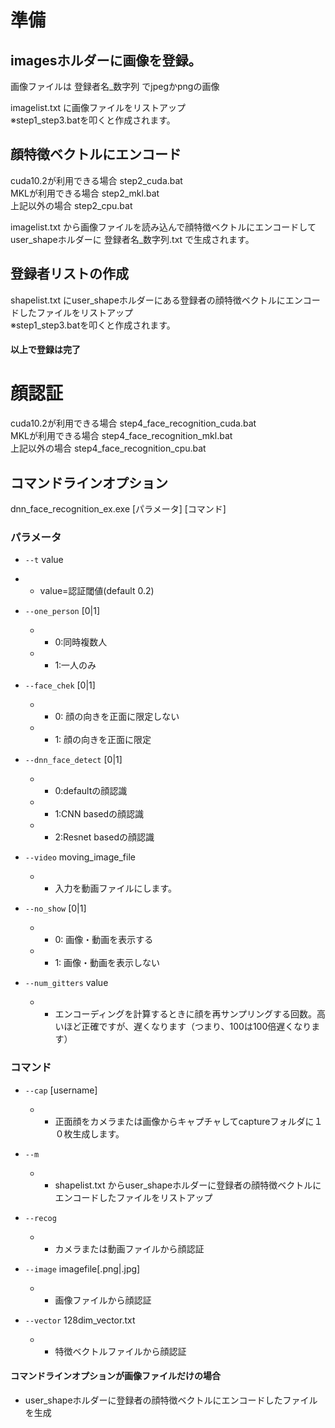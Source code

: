 # 準備

## imagesホルダーに画像を登録。  
画像ファイルは 登録者名_数字列 でjpegかpngの画像  

imagelist.txt に画像ファイルをリストアップ  
※step1_step3.batを叩くと作成されます。  

## 顔特徴ベクトルにエンコード  
cuda10.2が利用できる場合  step2_cuda.bat  
MKLが利用できる場合       step2_mkl.bat  
上記以外の場合           step2_cpu.bat  

imagelist.txt から画像ファイルを読み込んで顔特徴ベクトルにエンコードして
user_shapeホルダーに 登録者名_数字列.txt で生成されます。  

## 登録者リストの作成  
shapelist.txt にuser_shapeホルダーにある登録者の顔特徴ベクトルにエンコードしたファイルをリストアップ  
※step1_step3.batを叩くと作成されます。  

#### 以上で登録は完了  

# 顔認証
cuda10.2が利用できる場合  step4_face_recognition_cuda.bat  
MKLが利用できる場合       step4_face_recognition_mkl.bat  
上記以外の場合            step4_face_recognition_cpu.bat  


## コマンドラインオプション  
dnn_face_recognition_ex.exe [パラメータ] [コマンド]  

### パラメータ  
- `--t` value  
 - - value=認証閾値(default 0.2)  

- `--one_person` [0|1]  
   - - 0:同時複数人  
   - - 1:一人のみ  

- `--face_chek` [0|1]  
	- - 0: 顔の向きを正面に限定しない  
	- - 1: 顔の向きを正面に限定  

- `--dnn_face_detect` [0|1]  
	- - 0:defaultの顔認識  
	- - 1:CNN basedの顔認識  
	- - 2:Resnet basedの顔認識  
	
- `--video` moving_image_file  
	- - 入力を動画ファイルにします。  
	 
- `--no_show` [0|1]  
	- - 0: 画像・動画を表示する  
	- - 1: 画像・動画を表示しない 　
- `--num_gitters` value  
    - - エンコーディングを計算するときに顔を再サンプリングする回数。高いほど正確ですが、遅くなります（つまり、100は100倍遅くなります）      

### コマンド  
- `--cap` [username]  
	- - 正面顔をカメラまたは画像からキャプチャしてcaptureフォルダに１０枚生成します。  
	
- `--m`  
	- - shapelist.txt からuser_shapeホルダーに登録者の顔特徴ベクトルにエンコードしたファイルをリストアップ  

- `--recog`  
	- - カメラまたは動画ファイルから顔認証  

- `--image` imagefile[.png|.jpg]  
	- - 画像ファイルから顔認証  
- `--vector` 128dim_vector.txt  
    - - 特徴ベクトルファイルから顔認証  

#### コマンドラインオプションが画像ファイルだけの場合  
- user_shapeホルダーに登録者の顔特徴ベクトルにエンコードしたファイルを生成  

